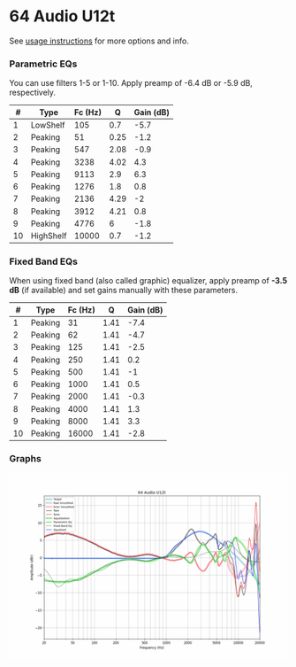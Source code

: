 # 64 Audio U12t
See [usage instructions](https://github.com/jaakkopasanen/AutoEq#usage) for more options and info.

### Parametric EQs
You can use filters 1-5 or 1-10. Apply preamp of -6.4 dB or -5.9 dB, respectively.

|   # | Type      |   Fc (Hz) |    Q |   Gain (dB) |
|-----|-----------|-----------|------|-------------|
|   1 | LowShelf  |       105 | 0.7  |        -5.7 |
|   2 | Peaking   |        51 | 0.25 |        -1.2 |
|   3 | Peaking   |       547 | 2.08 |        -0.9 |
|   4 | Peaking   |      3238 | 4.02 |         4.3 |
|   5 | Peaking   |      9113 | 2.9  |         6.3 |
|   6 | Peaking   |      1276 | 1.8  |         0.8 |
|   7 | Peaking   |      2136 | 4.29 |        -2   |
|   8 | Peaking   |      3912 | 4.21 |         0.8 |
|   9 | Peaking   |      4776 | 6    |        -1.8 |
|  10 | HighShelf |     10000 | 0.7  |        -1.2 |

### Fixed Band EQs
When using fixed band (also called graphic) equalizer, apply preamp of **-3.5 dB** (if available) and set gains manually with these parameters.

|   # | Type    |   Fc (Hz) |    Q |   Gain (dB) |
|-----|---------|-----------|------|-------------|
|   1 | Peaking |        31 | 1.41 |        -7.4 |
|   2 | Peaking |        62 | 1.41 |        -4.7 |
|   3 | Peaking |       125 | 1.41 |        -2.5 |
|   4 | Peaking |       250 | 1.41 |         0.2 |
|   5 | Peaking |       500 | 1.41 |        -1   |
|   6 | Peaking |      1000 | 1.41 |         0.5 |
|   7 | Peaking |      2000 | 1.41 |        -0.3 |
|   8 | Peaking |      4000 | 1.41 |         1.3 |
|   9 | Peaking |      8000 | 1.41 |         3.3 |
|  10 | Peaking |     16000 | 1.41 |        -2.8 |

### Graphs
![](./64%20Audio%20U12t.png)
